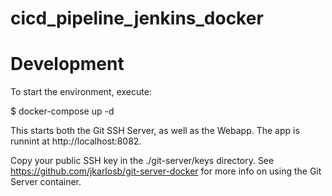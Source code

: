 # cicd_pipeline_jenkins_docker

# Development

To start the environment, execute:

$ docker-compose up -d

This starts both the Git SSH Server, as well as the Webapp.
The app is runnint at http://localhost:8082.

Copy your public SSH key in the ./git-server/keys directory. 
See https://github.com/jkarlosb/git-server-docker for more info on using the Git Server container.
